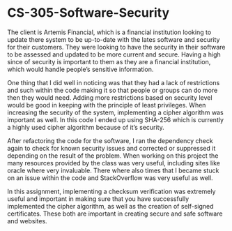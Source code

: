 # CS-305-Software-Security

The client is Artemis Financial, which is a financial institution looking to update there system to be up-to-date with the lates software and security for their customers. They were looking to have the security in their software to be assessed and updated to be more current and secure. Having a high since of security is important to them as they are a financial institution, which would handle people’s sensitive information.

One thing that I did well in noticing was that they had a lack of restrictions and such within the code making it so that people or groups can do more then they would need. Adding more restrictions based on security level would be good in keeping with the principle of least privileges. When increasing the security of the system, implementing a cipher algorithm was important as well. In this code I ended up using SHA-256 which is currently a highly used cipher algorithm because of it’s security. 

After refactoring the code for the software, I ran the dependency check again to check for known security issues and corrected or suppressed it depending on the result of the problem. When working on this project the many resources provided by the class was very useful, including sites like oracle where very invaluable. There where also times that I became stuck on an issue within the code and StackOverflow was very useful as well.

In this assignment, implementing a checksum verification was extremely useful and important in making sure that you have successfully implemented the cipher algorithm, as well as the creation of self-signed certificates. These both are important in creating secure and safe software and websites.
